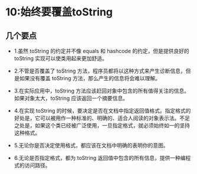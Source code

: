 # 10:始终要覆盖toString

## 几个要点

- 1.虽然 toString 的约定并不像 equals 和 hashcode 的约定，但是提供良好的 toString 实现可以使类用起来更加舒适。

- 2.不管是否覆盖了 toString 方法，程序员都将以这种方式来产生诊断信息，但是如果没有覆盖 toString 方法，那么产生的信息将会难以理解。

- 3.在实际应用中，toString 方法应该赶回对象中包含的所有值得关注的信息。如果对象太大，toString 应该返回一个摘要信息。

- 4.在实现 toString 的时候，要决定是否在文档中指定返回值格式。指定格式的好处是，它可以被用作一种标准的、明确的、适合人阅读的对象表示法。不足之处是，如果这个类已经被广泛使用，一旦指定格式，就必须始终如一的坚持这种格式。

- 5.无论你是否决定使用格式，都应该在文档中明确的表明你的意图。

- 6.无论是否指定格式，都为 toString 返回值中包含的所有信息，提供一种编程式的访问路径。